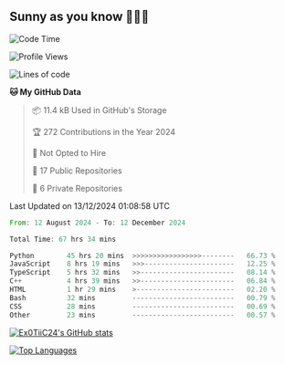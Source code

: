 ## Sunny as you know 🫨🫨👋

<!--START_SECTION:waka-->
![Code Time](http://img.shields.io/badge/Code%20Time-65%20hrs%2052%20mins-blue)

![Profile Views](http://img.shields.io/badge/Profile%20Views-21-blue)

![Lines of code](https://img.shields.io/badge/From%20Hello%20World%20I%27ve%20Written-203.4%20thousand%20lines%20of%20code-blue)

**🐱 My GitHub Data** 

> 📦 11.4 kB Used in GitHub's Storage 
 > 
> 🏆 272 Contributions in the Year 2024
 > 
> 🚫 Not Opted to Hire
 > 
> 📜 17 Public Repositories 
 > 
> 🔑 6 Private Repositories 
 > 

 Last Updated on 13/12/2024 01:08:58 UTC
<!--END_SECTION:waka-->

<!--START_SECTION:code-->

```rust
From: 12 August 2024 - To: 12 December 2024

Total Time: 67 hrs 34 mins

Python        45 hrs 20 mins  >>>>>>>>>>>>>>>>>--------   66.73 %
JavaScript    8 hrs 19 mins   >>>----------------------   12.25 %
TypeScript    5 hrs 32 mins   >>-----------------------   08.14 %
C++           4 hrs 39 mins   >>-----------------------   06.84 %
HTML          1 hr 29 mins    >------------------------   02.20 %
Bash          32 mins         -------------------------   00.79 %
CSS           28 mins         -------------------------   00.69 %
Other         23 mins         -------------------------   00.57 %
```

<!--END_SECTION:code-->
<a href="http://www.github.com/Ex0TiiC24"><img src="https://github-readme-stats.vercel.app/api?username=Ex0TiiC24&show_icons=true&hide=&count_private=true&title_color=0891b2&text_color=ffffff&icon_color=0891b2&bg_color=1c1917&hide_border=true&show_icons=true" alt="Ex0TiiC24's GitHub stats" /></a>

<a href="https://github.com/Ex0TiiC24" align="left"><img src="https://github-readme-stats.vercel.app/api/top-langs/?username=Ex0TiiC24&langs_count=10&title_color=0891b2&text_color=ffffff&icon_color=0891b2&bg_color=1c1917&hide_border=true&locale=en&custom_title=Top%20%Languages" alt="Top Languages" /></a>


